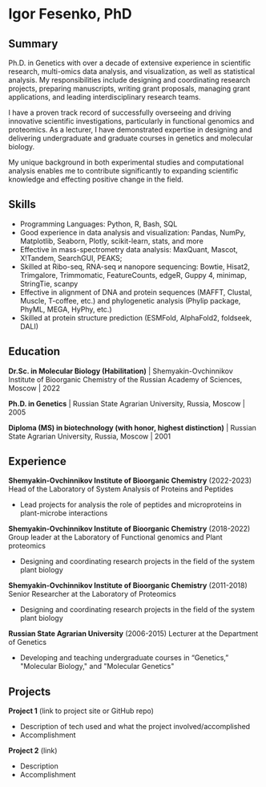 # Igor Fesenko, PhD

## Summary
Ph.D. in Genetics with over a decade of extensive experience in scientific research, multi-omics data analysis, and visualization, as well as statistical analysis. My responsibilities include designing and coordinating research projects, preparing manuscripts, writing grant proposals, managing grant applications, and leading interdisciplinary research teams.

I have a proven track record of successfully overseeing and driving innovative scientific investigations, particularly in functional genomics and proteomics. As a lecturer, I have demonstrated expertise in designing and delivering undergraduate and graduate courses in genetics and molecular biology.

My unique background in both experimental studies and computational analysis enables me to contribute significantly to expanding scientific knowledge and effecting positive change in the field.

## Skills
- Programming Languages: Python, R, Bash, SQL
- Good experience in data analysis and visualization: Pandas, NumPy, Matplotlib, Seaborn, Plotly, scikit-learn, stats, and more
- Effective in mass-spectrometry data analysis: MaxQuant, Mascot, X!Tandem, SearchGUI, PEAKS;
- Skilled at Ribo-seq, RNA-seq и nanopore sequencing: Bowtie, Hisat2, Trimgalore, Trimmomatic, FeatureCounts, edgeR, Guppy 4, minimap, StringTie, scanpy
- Effective in alignment of DNA and protein sequences (MAFFT, Clustal, Muscle, T-coffee, etc.) and phylogenetic analysis (Phylip package, PhyML, MEGA, HyPhy, etc.)
- Skilled at protein structure prediction (ESMFold, AlphaFold2, foldseek, DALI)

## Education
**Dr.Sc. in Molecular Biology (Habilitation)** | Shemyakin-Ovchinnikov Institute of Bioorganic Chemistry of the Russian Academy of Sciences, Moscow | 2022

**Ph.D. in Genetics** | Russian State Agrarian University, Russia, Moscow | 2005

**Diploma (MS) in biotechnology (with honor, highest distinction)** | Russian State Agrarian University, Russia, Moscow | 2001

## Experience 
**Shemyakin-Ovchinnikov Institute of Bioorganic Chemistry** (2022-2023)   
Head of the Laboratory of System Analysis of Proteins and Peptides
- Lead projects for analysis the role of peptides and microproteins in plant-microbe interactions
  
**Shemyakin-Ovchinnikov Institute of Bioorganic Chemistry** (2018-2022) 
Group leader at the Laboratory of Functional genomics and Plant proteomics
- Designing and coordinating research projects in the field of the system plant biology

**Shemyakin-Ovchinnikov Institute of Bioorganic Chemistry** (2011-2018) 
Senior Researcher at the Laboratory of Proteomics
- Designing and coordinating research projects in the field of the system plant biology

**Russian State Agrarian University** (2006-2015) 
Lecturer at the Department of Genetics
- Developing and teaching undergraduate courses in “Genetics,” "Molecular Biology," and "Molecular Genetics" 

## Projects
**Project 1** (link to project site or GitHub repo)  
- Description of tech used and what the project involved/accomplished
- Accomplishment 

**Project 2** (link)
- Description 
- Accomplishment
